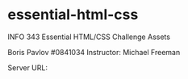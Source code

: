 essential-html-css
==================

INFO 343 Essential HTML/CSS Challenge Assets

Boris Pavlov #0841034
Instructor: Michael Freeman

Server URL: 